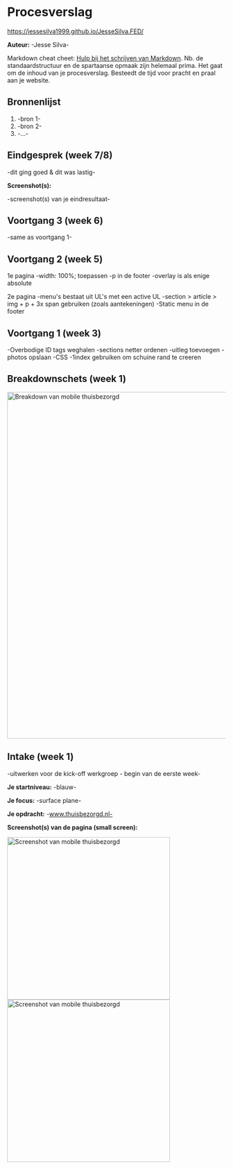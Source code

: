 # Procesverslag

https://jessesilva1999.github.io/JesseSilva.FED/

**Auteur:** -Jesse Silva-

Markdown cheat cheet: [Hulp bij het schrijven van Markdown](https://github.com/adam-p/markdown-here/wiki/Markdown-Cheatsheet). Nb. de standaardstructuur en de spartaanse opmaak zijn helemaal prima. Het gaat om de inhoud van je procesverslag. Besteedt de tijd voor pracht en praal aan je website.



## Bronnenlijst
1. -bron 1-
2. -bron 2-
3. -...-



## Eindgesprek (week 7/8)

-dit ging goed & dit was lastig-

**Screenshot(s):**

-screenshot(s) van je eindresultaat-



## Voortgang 3 (week 6)

-same as voortgang 1-



## Voortgang 2 (week 5)

1e pagina
-width: 100%; toepassen
-p in de footer
-overlay is als enige absolute

2e pagina
-menu's bestaat uit UL's met een active UL
-section > article > img + p + 3x span gebruiken (zoals aantekeningen)
-Static menu in de footer

## Voortgang 1 (week 3)

-Overbodige ID tags weghalen
-sections netter ordenen
-uitleg toevoegen
-photos opslaan
-CSS -1index gebruiken om schuine rand te creeren

## Breakdownschets (week 1)
<img src="images/Breakdown.Thuisbezorgd.png" width="800px" alt="Breakdown van mobile thuisbezorgd">


## Intake (week 1)
-uitwerken voor de kick-off werkgroep - begin van de eerste week-

**Je startniveau:** -blauw-

**Je focus:** -surface plane-

**Je opdracht:** -www.thuisbezorgd.nl-

**Screenshot(s) van de pagina (small screen):**

<img src="images/Foto.thuisbezorgd.jpeg" width="375px" alt="Screenshot van mobile thuisbezorgd">
<img src="images/pagina2.png" width="375px" alt="Screenshot van mobile thuisbezorgd">
